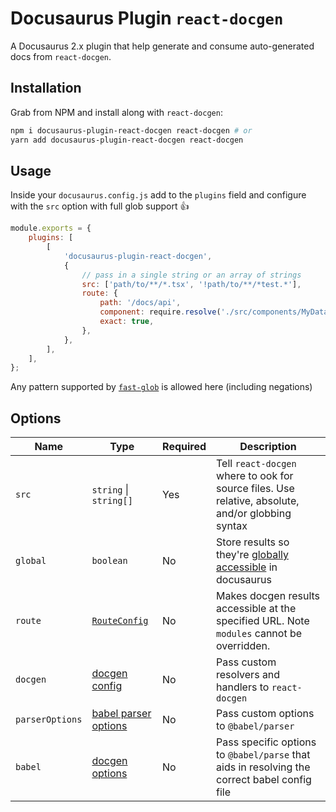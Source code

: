 # Docusaurus Plugin `react-docgen`

A Docusaurus 2.x plugin that help generate and consume auto-generated docs from `react-docgen`.

## Installation

Grab from NPM and install along with `react-docgen`:

```sh
npm i docusaurus-plugin-react-docgen react-docgen # or
yarn add docusaurus-plugin-react-docgen react-docgen
```

## Usage

Inside your `docusaurus.config.js` add to the `plugins` field and configure with the `src` option with full glob support :+1:

```js
module.exports = {
    plugins: [
        [
            'docusaurus-plugin-react-docgen',
            {
                // pass in a single string or an array of strings
                src: ['path/to/**/*.tsx', '!path/to/**/*test.*'],
                route: {
                    path: '/docs/api',
                    component: require.resolve('./src/components/MyDataHandler.js'),
                    exact: true,
                },
            },
        ],
    ],
};
```

Any pattern supported by [`fast-glob`](https://github.com/mrmlnc/fast-glob) is allowed here (including negations)

## Options

| Name            | Type                                                                                                             | Required | Description                                                                                                                                                |
| --------------- | ---------------------------------------------------------------------------------------------------------------- | -------- | ---------------------------------------------------------------------------------------------------------------------------------------------------------- |
| `src`           | `string` \| `string[]`                                                                                           | Yes      | Tell `react-docgen` where to ook for source files. Use relative, absolute, and/or globbing syntax                                                          |
| `global`        | `boolean`                                                                                                        | No       | Store results so they're [globally accessible](https://v2.docusaurus.io/docs/docusaurus-core#useplugindatapluginname-string-pluginid-string) in docusaurus |
| `route`         | [`RouteConfig`](https://v2.docusaurus.io/docs/lifecycle-apis#actions)                                            | No       | Makes docgen results accessible at the specified URL. Note `modules` cannot be overridden.                                                                 |
| `docgen`        | [docgen config](https://github.com/reactjs/react-docgen#source)                                                  | No       | Pass custom resolvers and handlers to `react-docgen`                                                                                                       |
| `parserOptions` | [babel parser options](https://github.com/reactjs/react-docgen#-parseroptions)                                   | No       | Pass custom options to `@babel/parser`                                                                                                                     |
| `babel`         | [docgen options](https://github.com/reactjs/react-docgen#-babelrc-babelrcroots-root-rootmode-configfile-envname) | No       | Pass specific options to `@babel/parse` that aids in resolving the correct babel config file                                                               |
